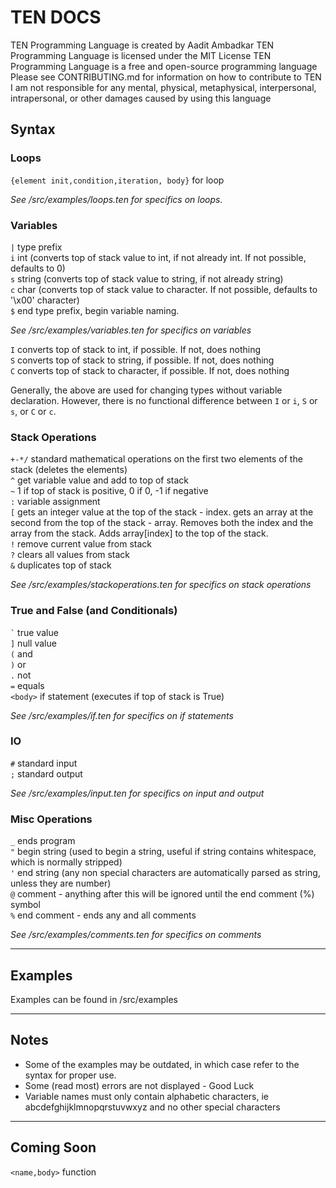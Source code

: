 # TEN DOCS

TEN Programming Language is created by Aadit Ambadkar
TEN Programming Language is licensed under the MIT License
TEN Programming Language is a free and open-source programming language
Please see CONTRIBUTING.md for information on how to contribute to TEN
I am not responsible for any mental, physical, metaphysical, interpersonal, intrapersonal, or other damages caused by using this language

## Syntax           
                                                    
### Loops

`{element init,condition,iteration, body}` for loop

_See /src/examples/loops.ten for specifics on loops._

### Variables

`|` type prefix\
`i` int (converts top of stack value to int, if not already int. If not possible, defaults to 0)\
`s` string (converts top of stack value to string, if not already string)\
`c` char (converts top of stack value to character. If not possible, defaults to '\x00' character)\
`$` end type prefix, begin variable naming.

_See /src/examples/variables.ten for specifics on variables_

`I` converts top of stack to int, if possible. If not, does nothing\
`S` converts top of stack to string, if possible. If not, does nothing\
`C` converts top of stack to character, if possible. If not, does nothing

Generally, the above are used for changing types without variable declaration. However, there is no functional difference between `I` or `i`, `S` or `s`, or `C` or `c`.

### Stack Operations
                                                                               
`+-*/` standard mathematical operations on the first two elements of the stack (deletes the elements)\
`^` get variable value and add to top of stack\
`~` 1 if top of stack is positive, 0 if 0, -1 if negative\
`:` variable assignment\
`[` gets an integer value at the top of the stack - index. gets an array at the second from the top of the stack - array. Removes both the index and the array from the stack. Adds array\[index\] to the top of the stack.\
`!` remove current value from stack\
`?` clears all values from stack\
`&` duplicates top of stack

_See /src/examples/stackoperations.ten for specifics on stack operations_

### True and False (and Conditionals)

`` ` `` true value\
`]` null value\
`(` and\
`)` or\
`.` not\
`=` equals\
`<body>` if statement (executes if top of stack is True)

_See /src/examples/if.ten for specifics on if statements_
### IO

`#` standard input\
`;` standard output

_See /src/examples/input.ten for specifics on input and output_

### Misc Operations
                                                                                                                                                               
`_` ends program\
`"` begin string (used to begin a string, useful if string contains whitespace, which is normally stripped)\
`'` end string (any non special characters are automatically parsed as string, unless they are number)\
`@` comment - anything after this will be ignored until the end comment (%) symbol\
`%` end comment - ends any and all comments

_See /src/examples/comments.ten for specifics on comments_

_____________

## Examples

Examples can be found in /src/examples
_________________________________________________________________________________________________________________________________________________________________________________

## Notes

* Some of the examples may be outdated, in which case refer to the syntax for proper use.
* Some (read most) errors are not displayed - Good Luck
* Variable names must only contain alphabetic characters, ie abcdefghijklmnopqrstuvwxyz and no other special characters
_________________________________________________________________________________________________________________________________________________________________________________

## Coming Soon
                                                                                          
`<name,body>` function

